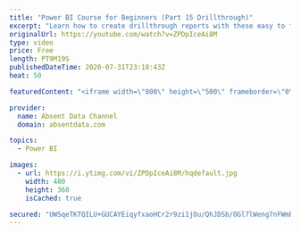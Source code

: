 ```yaml
---
title: "Power BI Course for Beginners (Part 15 Drillthrough)"
excerpt: "Learn how to create drillthrough reports with these easy to follow steps."
originalUrl: https://youtube.com/watch?v=ZPDpIceAi8M
type: video
price: Free
length: PT9M19S
publishedDateTime: 2020-07-31T23:18:43Z
heat: 50

featuredContent: "<iframe width=\"800\" height=\"500\" frameborder=\"0\" src=\"https://www.youtube.com/embed/ZPDpIceAi8M\" allow=\"accelerometer; autoplay; encrypted-media; gyroscope; picture-in-picture\" allowfullscreen></iframe>"

provider:
  name: Absent Data Channel
  domain: absentdata.com

topics:
  - Power BI

images:
  - url: https://i.ytimg.com/vi/ZPDpIceAi8M/hqdefault.jpg
    width: 480
    height: 360
    isCached: true

secured: "UWSqeTKTQILU+GUCAYEiqyfxaoHCr2r9zi1jOu/QhJDSb/OGl7lWeng7nFWmBuWwkBu+/PIE96ALAuBuc4cn+yU9CuqBYAgGRb4bXZ0w8zSJZP4ov8JMmuJGUYz7M5a/N2RI01z8Zsb8sKdxoaRjK0lMiW6AAkbDoJIabGVjDbB8eYqTOltmQFtIQ4JjssNApi+mx5k8XIRvSyoSDCvuYhXQRnvb6fKAm4ojiSl8/Pzu7NNmWOIx7SOPSQCO8jQIhTLPD86a0R324MrzhBGfbx2ksPTI3SdzRZkJVRPi7jh6fOV3LTx+74gucU2SpOPCWQsT9NXJroVOAGQ4KBV4YIR6t4txbfb4VrTGVG+hnHsZ58w/oAfrQEFJTCOiWRMUgM2Jn1a6L8miXRk2pQ4xiMwTC4Auowpc2cvbMl8pUBc=;6gtth7HZvfkS2P3a07LPWw=="
---
```


